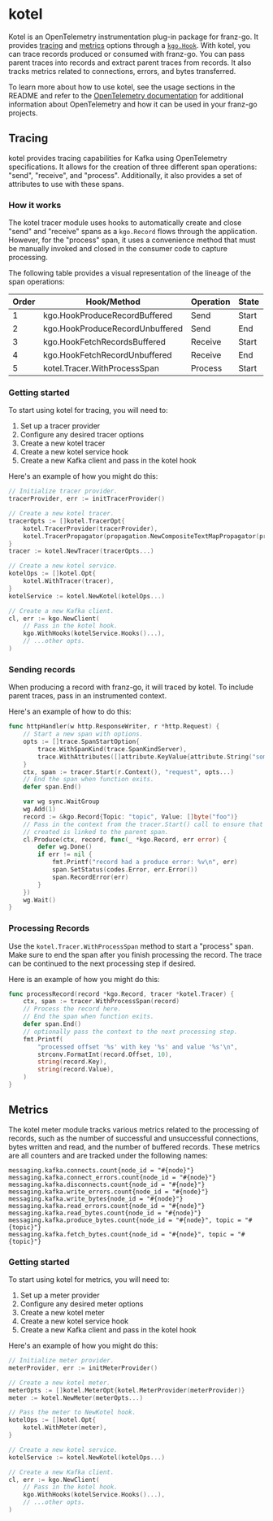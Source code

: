 kotel
===

Kotel is an OpenTelemetry instrumentation plug-in package for franz-go. It
provides [tracing](https://pkg.go.dev/go.opentelemetry.io/otel/trace)
and [metrics](https://pkg.go.dev/go.opentelemetry.io/otel/metric) options
through
a [`kgo.Hook`](https://pkg.go.dev/github.com/twmb/franz-go/pkg/kgo#Hook). With
kotel, you can trace records produced or consumed with franz-go. You can pass
parent traces into records and extract parent traces from records. It also
tracks metrics related to connections, errors, and bytes transferred.

To learn more about how to use kotel, see the usage sections in the README and
refer to the [OpenTelemetry documentation](https://opentelemetry.io/docs) for
additional information about OpenTelemetry and how it can be used in your
franz-go projects.

## Tracing

kotel provides tracing capabilities for Kafka using OpenTelemetry
specifications. It allows for the creation of three different span
operations: "send", "receive", and "process". Additionally, it also provides a
set of attributes to use with these spans.

### How it works

The kotel tracer module uses hooks to automatically create and close "send"
and "receive" spans as a `kgo.Record` flows through the application. However,
for the "process" span, it uses a convenience method that must be manually
invoked and closed in the consumer code to capture processing.

The following table provides a visual representation of the lineage of the
span operations:

| Order | Hook/Method                     | Operation | State |
|-------|---------------------------------|-----------|-------|
| 1     | kgo.HookProduceRecordBuffered   | Send      | Start |
| 2     | kgo.HookProduceRecordUnbuffered | Send      | End   |
| 3     | kgo.HookFetchRecordsBuffered     | Receive   | Start |
| 4     | kgo.HookFetchRecordUnbuffered   | Receive   | End   |
| 5     | kotel.Tracer.WithProcessSpan    | Process   | Start |

### Getting started

To start using kotel for tracing, you will need to:

1. Set up a tracer provider
2. Configure any desired tracer options
3. Create a new kotel tracer
4. Create a new kotel service hook
5. Create a new Kafka client and pass in the kotel hook

Here's an example of how you might do this:

```go
// Initialize tracer provider.
tracerProvider, err := initTracerProvider()

// Create a new kotel tracer.
tracerOpts := []kotel.TracerOpt{
	kotel.TracerProvider(tracerProvider),
	kotel.TracerPropagator(propagation.NewCompositeTextMapPropagator(propagation.TraceContext{})),
}
tracer := kotel.NewTracer(tracerOpts...)

// Create a new kotel service.
kotelOps := []kotel.Opt{
	kotel.WithTracer(tracer),
}
kotelService := kotel.NewKotel(kotelOps...)

// Create a new Kafka client.
cl, err := kgo.NewClient(
	// Pass in the kotel hook.
	kgo.WithHooks(kotelService.Hooks()...),
	// ...other opts.
)
```

### Sending records

When producing a record with franz-go, it will traced by kotel. To include
parent traces, pass in an instrumented context.

Here's an example of how to do this:

```go
func httpHandler(w http.ResponseWriter, r *http.Request) {
	// Start a new span with options.
	opts := []trace.SpanStartOption{
		trace.WithSpanKind(trace.SpanKindServer),
		trace.WithAttributes([]attribute.KeyValue{attribute.String("some-key", "foo")}...),
	}
	ctx, span := tracer.Start(r.Context(), "request", opts...)
	// End the span when function exits.
	defer span.End()

	var wg sync.WaitGroup
	wg.Add(1)
	record := &kgo.Record{Topic: "topic", Value: []byte("foo")}
	// Pass in the context from the tracer.Start() call to ensure that the span
	// created is linked to the parent span.
	cl.Produce(ctx, record, func(_ *kgo.Record, err error) {
		defer wg.Done()
		if err != nil {
			fmt.Printf("record had a produce error: %v\n", err)
			span.SetStatus(codes.Error, err.Error())
			span.RecordError(err)
		}
	})
	wg.Wait()
}
```

### Processing Records

Use the `kotel.Tracer.WithProcessSpan` method to start a "process" span. Make
sure to end the span after you finish processing the record. The trace can be
continued to the next processing step if desired.

Here is an example of how you might do this:

```go
func processRecord(record *kgo.Record, tracer *kotel.Tracer) {
	ctx, span := tracer.WithProcessSpan(record)
	// Process the record here.
	// End the span when function exits.
	defer span.End()
	// optionally pass the context to the next processing step.
	fmt.Printf(
		"processed offset '%s' with key '%s' and value '%s'\n",
		strconv.FormatInt(record.Offset, 10),
		string(record.Key),
		string(record.Value),
	)
}
```

## Metrics

The kotel meter module tracks various metrics related to the processing of
records, such as the number of successful and unsuccessful connections, bytes
written and read, and the number of buffered records. These metrics are all
counters and are tracked under the following names:

```
messaging.kafka.connects.count{node_id = "#{node}"}
messaging.kafka.connect_errors.count{node_id = "#{node}"}
messaging.kafka.disconnects.count{node_id = "#{node}"}
messaging.kafka.write_errors.count{node_id = "#{node}"}
messaging.kafka.write_bytes{node_id = "#{node}"}
messaging.kafka.read_errors.count{node_id = "#{node}"}
messaging.kafka.read_bytes.count{node_id = "#{node}"}
messaging.kafka.produce_bytes.count{node_id = "#{node}", topic = "#{topic}"}
messaging.kafka.fetch_bytes.count{node_id = "#{node}", topic = "#{topic}"}
```

### Getting started

To start using kotel for metrics, you will need to:

1. Set up a meter provider
2. Configure any desired meter options
3. Create a new kotel meter
4. Create a new kotel service hook
5. Create a new Kafka client and pass in the kotel hook

Here's an example of how you might do this:

```go
// Initialize meter provider.
meterProvider, err := initMeterProvider()

// Create a new kotel meter.
meterOpts := []kotel.MeterOpt{kotel.MeterProvider(meterProvider)}
meter := kotel.NewMeter(meterOpts...)

// Pass the meter to NewKotel hook.
kotelOps := []kotel.Opt{
	kotel.WithMeter(meter),
}

// Create a new kotel service.
kotelService := kotel.NewKotel(kotelOps...)

// Create a new Kafka client.
cl, err := kgo.NewClient(
	// Pass in the kotel hook.
	kgo.WithHooks(kotelService.Hooks()...),
	// ...other opts.
)
```
